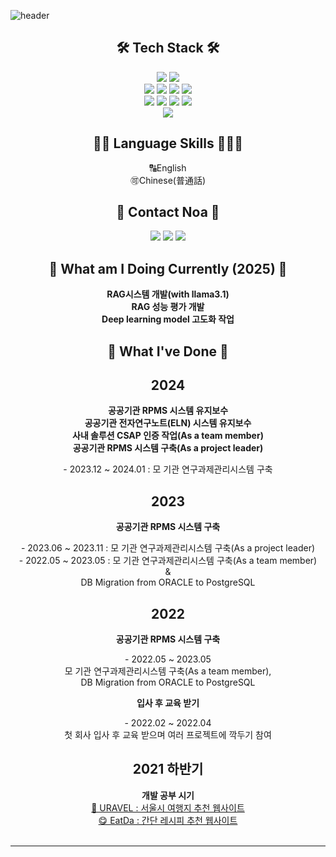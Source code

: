 ![header](https://capsule-render.vercel.app/api?type=waving&color=auto&height=300&section=header&text=Noa_HR_Nam&fontSize=90)
<div align="center">
<h2> 🛠 Tech Stack 🛠 </h2>

<img src="https://img.shields.io/badge/Python-008B8B?style=flat-square&logo=Python&logoColor=white"/>
<img src="https://img.shields.io/badge/Java-007396?style=flat-square&logo=Java&logoColor=white"/>
<br/>
<img src="https://img.shields.io/badge/Oracle-F80000?style=flat-square&logo=Oracle&logoColor=white"/>
<img src="https://img.shields.io/badge/MySql-4479A1?style=flat-square&logo=MySql&logoColor=white"/>
<img src="https://img.shields.io/badge/PostgreSQL-4169E1?style=flat-square&logo=PostgreSQL&logoColor=white"/>
<img src="https://img.shields.io/badge/MariaDB-003545?style=flat-square&logo=MariaDB&logoColor=white"/>
<br/>
<img src="https://img.shields.io/badge/React-439BB3?style=flat-square&logo=React&logoColor=white"/>
<img src="https://img.shields.io/badge/Typescript-007ACC?style=flat-square&logo=Typescript&logoColor=white"/>
<img src="https://img.shields.io/badge/JavaScript-F7DF1E?style=flat-square&logo=JavaScript&logoColor=white"/>
<img src="https://img.shields.io/badge/JQuery-0769AD?style=flat-square&logo=jQuery&logoColor=white"/>
<br/>
<img src="https://img.shields.io/badge/Linux-333333?style=flat-square&logo=Linux&logoColor=white"/>
<br/>
<h2> 🙆🏻 Language Skills 🧑🏻‍💻 </h2>
🔠English<br>
🉑Chinese(普通話)
<br>
<h2>🌳 Contact Noa 🌳</h2>
<a href="mailto:nnoadev@gmail.com"><img src="https://img.shields.io/badge/nnoadev@gmail.com-EA4335?style=flat-square&logo=Gmail&logoColor=white"/></a>
<a href="https://www.threads.net/@noa.dev"><img src="https://img.shields.io/badge/noa.dev-000000?style=flat-square&logo=Threads&logoColor=white"/></a>
<a href="https://www.instagram.com/noa.dev"><img src="https://img.shields.io/badge/noa.dev-8134AF?style=flat-square&logo=Instagram&logoColor=white"/></a>
<br>
<h2>🤝 What am I Doing Currently (2025) 🤝</h2>
<div>
  <b>RAG시스템 개발(with llama3.1)</b></br>
  <b>RAG 성능 평가 개발</b></br>
  <b>Deep learning model 고도화 작업</b></br>
</div>
<h2>🤝 What I've Done 🤝</h2>
<h2>2024</h2>
<div>
  <b>공공기관 RPMS 시스템 유지보수</b></br>
  <b>공공기관 전자연구노트(ELN) 시스템 유지보수</b></br>
  <b>사내 솔루션 CSAP 인증 작업(As a team member)</b></br>
  <b>공공기관 RPMS 시스템 구축(As a project leader)</b></br>
  <p>- 2023.12 ~ 2024.01 : 모 기관 연구과제관리시스템 구축</p>
</div>
<h2>2023</h2>
<div>
  <b>공공기관 RPMS 시스템 구축</b></br>
  <p>- 2023.06 ~ 2023.11 : 모 기관 연구과제관리시스템 구축(As a project leader)<br/>
  - 2022.05 ~ 2023.05 : 모 기관 연구과제관리시스템 구축(As a team member)<br/>
  &<br/>
  DB Migration from ORACLE to PostgreSQL</p>
<div>
<h2>2022</h2>
<div>
  <b>공공기관 RPMS 시스템 구축</b></br>
  <p>- 2022.05 ~ 2023.05<br/>
  모 기관 연구과제관리시스템 구축(As a team member),<br/> 
  DB Migration from ORACLE to PostgreSQL</p>
  <b>입사 후 교육 받기</b></br>
  <p>- 2022.02 ~ 2022.04<br/>
  첫 회사 입사 후 교육 받으며 여러 프로젝트에 깍두기 참여</p>
</div>
<h2>2021 하반기</h2>
  <div>
<b>개발 공부 시기</b></br>
<a href="https://github.com/noasued/URAVEL">🧳 URAVEL : 서울시 여행지 추천 웹사이트</a><br/>
<a href="https://github.com/noasued/EatDa">😋 EatDa : 간단 레시피 추천 웹사이트</a>
</div>
</div>
<br>
<hr>


